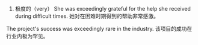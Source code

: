 1. 极度的（very）
She was exceedingly grateful for the help she received during difficult times.
她对在困难时期得到的帮助非常感激。

The project's success was exceedingly rare in the industry.
该项目的成功在行业内极为罕见。